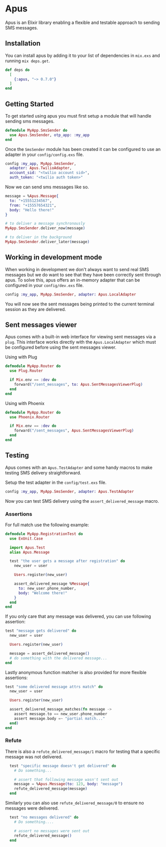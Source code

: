 # Apus

Apus is an Elixir library enabling a flexible and testable approach to sending SMS messages.

## Installation

You can install apus by adding it to your list of dependencies in `mix.exs` and running `mix deps.get`.

```elixir
def deps do
  [
    {:apus, "~> 0.7.0"}
  ]
end
```

## Getting Started

To get started using apus you must first setup a module that will handle sending sms messages.

```elixir
defmodule MyApp.SmsSender do
  use Apus.SmsSender, otp_app: :my_app
end
```

Once the `SmsSender` module has been created it can be configured to use an adapter in your `config/config.exs` file.

```elixir
config :my_app, MyApp.SmsSender,
  adapter: Apus.TwilioAdapter,
  account_sid: "<twilio account sid>",
  auth_token: "<twilio auth token>"
```

Now we can send sms messages like so.

```elixir
message = %Apus.Message{
  to: "+15551234567",
  from: "+15557654321",
  body: "Hello there!"
}

# to deliver a message synchronously
MyApp.SmsSender.deliver_now(message)

# to deliver in the background
MyApp.SmsSender.deliver_later(message)
```

## Working in development mode

When working in development we don't always want to send real SMS messages but we do want
to see that they have been correctly sent through apus. To solve this, apus offers an in-memory
adapter that can be configured in your `config/dev.exs` file.

```elixir
config :my_app, MyApp.SmsSender, adapter: Apus.LocalAdapter
```

You will now see the sent messages being printed to the current terminal session as they are delivered.

## Sent messages viewer

Apus comes with a built-in web interface for viewing sent messages via a `plug`. This interface works
directly with the `Apus.LocalAdapter` which must be configured before using the sent messages viewer.

Using with Plug

```elixir
defmodule MyApp.Router do
  use Plug.Router

  if Mix.env == :dev do
    forward("/sent_messages", to: Apus.SentMessagesViewerPlug)
  end
end
```

Using with Phoenix

```elixir
defmodule MyApp.Router do
  use Phoenix.Router

  if Mix.env == :dev do
    forward("/sent_messages", Apus.SentMessagesViewerPlug)
  end
end
```

## Testing

Apus comes with an `Apus.TestAdapter` and some handy macros to make testing SMS delivery straightforward.

Setup the test adapter in the `config/test.exs` file.

```elixir
config :my_app, MyApp.SmsSender, adapter: Apus.TestAdapter
```

Now you can test SMS delivery using the `assert_delivered_message` macro.

### Assertions

For full match use the following example:

```elixir
defmodule MyApp.RegistrationTest do
  use ExUnit.Case

  import Apus.Test
  alias Apus.Message

  test "the user gets a message after registration" do
    new_user = user

    Users.register(new_user)

    assert_delivered_message %Message{
      to: new_user.phone_number,
      body: "Welcome there!"
    }
  end
end
```

If you only care that any message was delivered, you can use following assertion:
```elixir
test "message gets delivered" do
  new_user = user

  Users.register(new_user)

  message = assert_delivered_message()
  # do something with the delivered message...
end
```

Lastly anonymous function matcher is also provided for more flexible assertions:
```elixir
test "some delivered message attrs match" do
  new_user = user

  Users.register(new_user)

  assert_delivered_message_matches(fn message ->
    assert message.to == new_user.phone_number
    assert message.body =~ "partial match..."
  end)
end
```

### Refute

There is also a `refute_delivered_message/1` macro for testing that a specific message was not delivered.
```elixir
  test "specific message doesn't get delivered" do
    # Do something...

    # assert that following message wasn't sent out
    message = %Apus.Message(to: 123, body: "message")
    refute_delivered_message(message)
  end
```

Similarly you can also use `refute_delivered_message/0` to ensure no messages were delivered.
```elixir
  test "no messages delivered" do
    # Do something....

    # assert no messages were sent out
    refute_delivered_message()
  end
```